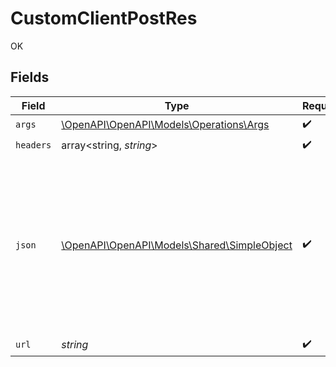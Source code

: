 # CustomClientPostRes

OK


## Fields

| Field                                                                                                                                                             | Type                                                                                                                                                              | Required                                                                                                                                                          | Description                                                                                                                                                       |
| ----------------------------------------------------------------------------------------------------------------------------------------------------------------- | ----------------------------------------------------------------------------------------------------------------------------------------------------------------- | ----------------------------------------------------------------------------------------------------------------------------------------------------------------- | ----------------------------------------------------------------------------------------------------------------------------------------------------------------- |
| `args`                                                                                                                                                            | [\OpenAPI\OpenAPI\Models\Operations\Args](../../Models/Operations/Args.md)                                                                                        | :heavy_check_mark:                                                                                                                                                | N/A                                                                                                                                                               |
| `headers`                                                                                                                                                         | array<string, *string*>                                                                                                                                           | :heavy_check_mark:                                                                                                                                                | N/A                                                                                                                                                               |
| `json`                                                                                                                                                            | [\OpenAPI\OpenAPI\Models\Shared\SimpleObject](../../Models/Shared/SimpleObject.md)                                                                                | :heavy_check_mark:                                                                                                                                                | A simple object that uses all our supported primitive types and enums and has optional properties.<br/><br/>[A link to the external docs.](https://docs.speakeasyapi.dev) |
| `url`                                                                                                                                                             | *string*                                                                                                                                                          | :heavy_check_mark:                                                                                                                                                | N/A                                                                                                                                                               |